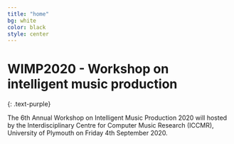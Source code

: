 ```yaml
---
title: "home"
bg: white
color: black
style: center
---
```


# WIMP2020 - Workshop on intelligent music production
{: .text-purple}

The 6th Annual Workshop on Intelligent Music Production 2020 will hosted by the Interdisciplinary Centre for Computer Music Research (ICCMR), University of Plymouth on Friday 4th September 2020.

